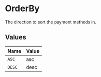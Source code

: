 # OrderBy

The direction to sort the payment methods in.


## Values

| Name   | Value  |
| ------ | ------ |
| `ASC`  | asc    |
| `DESC` | desc   |